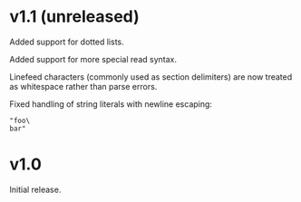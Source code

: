 # v1.1 (unreleased)

Added support for dotted lists.

Added support for more special read syntax.

Linefeed characters (commonly used as section delimiters) are now treated
as whitespace rather than parse errors.

Fixed handling of string literals with newline escaping:

```
"foo\
bar"
```

# v1.0

Initial release.
